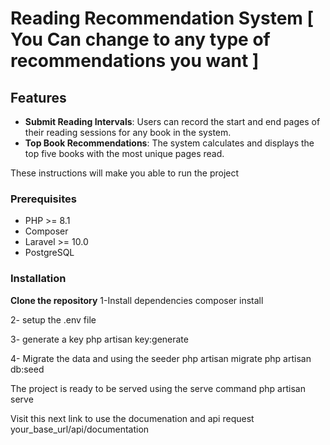 # Reading Recommendation System   [ You Can change to any type of recommendations you want ]

## Features

- **Submit Reading Intervals**: Users can record the start and end pages of their reading sessions for any book in the system.
- **Top Book Recommendations**: The system calculates and displays the top five books with the most unique pages read.

These instructions will  make you able to run the project 
### Prerequisites

- PHP >= 8.1
- Composer
- Laravel >= 10.0
- PostgreSQL

### Installation

 **Clone the repository**
1-Install dependencies
    composer install

2- setup the .env file

3- generate a key 
     php artisan key:generate

4- Migrate the data and using the seeder
    php artisan migrate
    php artisan db:seed

The project is ready to be served using the serve command 
php artisan serve

Visit this next link to use the documenation and api request 
    your_base_url/api/documentation
